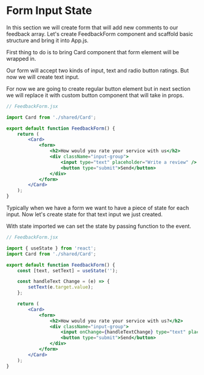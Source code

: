 # **Form Input State**

In this section we will create form that will add new comments to our feedback array. Let's create FeedbackForm component and scaffold basic structure and bring it into App.js.

First thing to do is to bring Card component that form element will be wrapped in.

Our form will accept two kinds of input, text and radio button ratings. But now we will create text input.

For now we are going to create regular button element but in next section we will replace it with custom button component that will take in props.

```jsx
// FeedbackForm.jsx

import Card from './shared/Card';

export default function FeedbackForm() {
	return (
		<Card>
			<form>
				<h2>How would you rate your service with us</h2>
				<div className="input-group">
					<input type="text" placeholder="Write a review" />
					<button type="submit">Send</button>
				</div>
			</form>
		</Card>
	);
}
```

Typically when we have a form we want to have a piece of state for each input. Now let's create state for that text input we just created.

With state imported we can set the state by passing function to the event.

```jsx
// FeedbackForm.jsx

import { useState } from 'react';
import Card from './shared/Card';

export default function FeedbackForm() {
	const [text, setText] = useState('');

	const handleText Change = (e) => {
		setText(e.target.value);
	};

	return (
		<Card>
			<form>
				<h2>How would you rate your service with us?</h2>
				<div className="input-group">
					<input onChange={handleTextChange} type="text" placeholder="Write a review" value={text} />
					<button type="submit">Send</button>
				</div>
			</form>
		</Card>
	);
}
```
